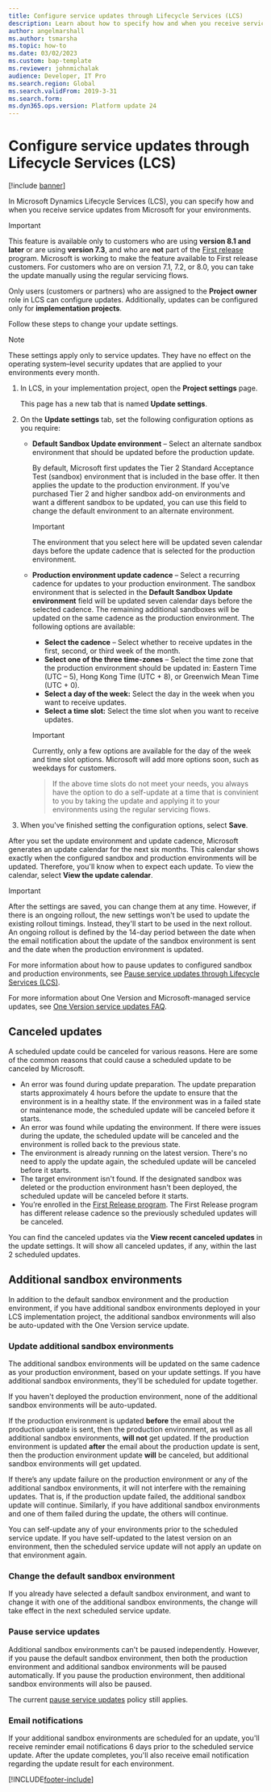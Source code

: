 ```yaml
---
title: Configure service updates through Lifecycle Services (LCS)
description: Learn about how to specify how and when you receive service updates for your environments, including an outline on canceled updates.
author: angelmarshall
ms.author: tsmarsha
ms.topic: how-to
ms.date: 03/02/2023
ms.custom: bap-template
ms.reviewer: johnmichalak 
audience: Developer, IT Pro
ms.search.region: Global
ms.search.validFrom: 2019-3-31
ms.search.form:
ms.dyn365.ops.version: Platform update 24 
---
```


# Configure service updates through Lifecycle Services (LCS)

[!include [banner](../includes/banner.md)]

In Microsoft Dynamics Lifecycle Services (LCS), you can specify how and when you receive service updates from Microsoft for your environments.

> [!IMPORTANT]
> This feature is available only to customers who are using **version 8.1 and later** or are using **version 7.3**, and who are **not** part of the [First release](../../fin-ops/get-started/public-preview-releases.md#release-processes) program. Microsoft is working to make the feature available to First release customers. For customers who are on version 7.1, 7.2, or 8.0, you can take the update manually using the regular servicing flows.

Only users (customers or partners) who are assigned to the **Project owner** role in LCS can configure updates. Additionally, updates can be configured only for **implementation projects**.

Follow these steps to change your update settings.

> [!NOTE]
> These settings apply only to service updates. They have no effect on the operating system–level security updates that are applied to your environments every month.

1. In LCS, in your implementation project, open the **Project settings** page.

    This page has a new tab that is named **Update settings**.

2. On the **Update settings** tab, set the following configuration options as you require:

    - **Default Sandbox Update environment** – Select an alternate sandbox environment that should be updated before the production update.

        By default, Microsoft first updates the Tier 2 Standard Acceptance Test (sandbox) environment that is included in the base offer. It then applies the update to the production environment. If you've purchased Tier 2 and higher sandbox add-on environments and want a different sandbox to be updated, you can use this field to change the default environment to an alternate environment.

        > [!IMPORTANT]
        > The environment that you select here will be updated seven calendar days before the update cadence that is selected for the production environment.

    - **Production environment update cadence** – Select a recurring cadence for updates to your production environment. The sandbox environment that is selected in the **Default Sandbox Update environment** field will be updated seven calendar days before the selected cadence. The remaining additional sandboxes will be updated on the same cadence as the production environment. The following options are available:

        - **Select the cadence** – Select whether to receive updates in the first, second, or third week of the month.
        - **Select one of the three time-zones** – Select the time zone that the production environment should be updated in: Eastern Time (UTC – 5), Hong Kong Time (UTC + 8), or Greenwich Mean Time (UTC + 0).
        - **Select a day of the week:** Select the day in the week when you want to receive updates.
        - **Select a time slot:** Select the time slot when you want to receive updates.

        > [!IMPORTANT]
        > Currently, only a few options are available for the day of the week and time slot options. Microsoft will add more options soon, such as weekdays for customers.
        
        > If the above time slots do not meet your needs, you always have the option to do a self-update at a time that is convinient to you by taking the update and applying it to your environments using the regular servicing flows.

 3. When you've finished setting the configuration options, select **Save**.
 
After you set the update environment and update cadence, Microsoft generates an update calendar for the next six months. This calendar shows exactly when the configured sandbox and production environments will be updated. Therefore, you'll know when to expect each update. To view the calendar, select **View the update calendar**.

> [!IMPORTANT]
> After the settings are saved, you can change them at any time. However, if there is an ongoing rollout, the new settings won't be used to update the existing rollout timings. Instead, they'll start to be used in the next rollout. An ongoing rollout is defined by the 14-day period between the date when the email notification about the update of the sandbox environment is sent and the date when the production environment is updated.

For more information about how to pause updates to configured sandbox and production environments, see [Pause service updates through Lifecycle Services (LCS)](pause-service-updates.md).

For more information about One Version and Microsoft-managed service updates, see [One Version service updates FAQ](../../fin-ops/get-started/one-version.md).

## Canceled updates
A scheduled update could be canceled for various reasons. Here are some of the common reasons that could cause a scheduled update to be canceled by Microsoft. 
- An error was found during update preparation. The update preparation starts approximately 4 hours before the update to ensure that the environment is in a healthy state. If the environment was in a failed state or maintenance mode, the scheduled update will be canceled before it starts.    
- An error was found while updating the environment. If there were issues during the update, the scheduled update will be canceled and the environment is rolled back to the previous state.  
- The environment is already running on the latest version.  There's no need to apply the update again, the scheduled update will be canceled before it starts. 
- The target environment isn't found. If the designated sandbox was deleted or the production environment hasn't been deployed, the scheduled update will be canceled before it starts.
- You’re enrolled in the [First Release program](https://aka.ms/FirstReleaseFnO).  The First Release program has different release cadence so the previously scheduled updates will be canceled. 

You can find the canceled updates via the **View recent canceled updates** in the update settings. It will show all canceled updates, if any, within the last 2 scheduled updates.

## Additional sandbox environments
In addition to the default sandbox environment and the production environment, if you have additional sandbox environments deployed in your LCS implementation project, the additional sandbox environments will also be auto-updated with the One Version service update. 

### Update additional sandbox environments
The additional sandbox environments will be updated on the same cadence as your production environment, based on your update settings. If you have additional sandbox environments, they'll be scheduled for update together.

If you haven't deployed the production environment, none of the additional sandbox environments will be auto-updated.

If the production environment is updated **before** the email about the production update is sent, then the production environment, as well as all additional sandbox environments, **will not** get updated. If the production environment is updated **after** the email about the production update is sent, then the production environment update **will** be canceled, but additional sandbox environments will get updated.

If there’s any update failure on the production environment or any of the additional sandbox environments, it will not interfere with the remaining updates. That is, if the production update failed, the additional sandbox update will continue. Similarly, if you have additional sandbox environments and one of them failed during the update, the others will continue.

You can self-update any of your environments prior to the scheduled service update. If you have self-updated to the latest version on an environment, then the scheduled service update will not apply an update on that environment again.

### Change the default sandbox environment
If you already have selected a default sandbox environment, and want to change it with one of the additional sandbox environments, the change will take effect in the next scheduled service update.

### Pause service updates
Additional sandbox environments can't be paused independently. However, if you pause the default sandbox environment, then both the production environment and additional sandbox environments will be paused automatically. If you pause the production environment, then additional sandbox environments will also be paused.

The current [pause service updates](pause-service-updates.md) policy still applies.

### Email notifications 
If your additional sandbox environments are scheduled for an update, you'll receive reminder email notifications 6 days prior to the scheduled service update.
After the update completes, you'll also receive email notification regarding the update result for each environment.

[!INCLUDE[footer-include](../../../includes/footer-banner.md)]
